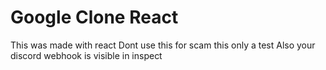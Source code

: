 # Google Clone React
This was made with react 
Dont use this for scam this only a test
Also your discord webhook is visible in inspect 
